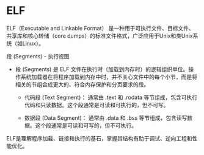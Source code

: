 # ELF

ELF（Executable and Linkable Format） 是一种用于可执行文件、目标文件、共享库和核心转储（core dumps）的标准文件格式，广泛应用于Unix和类Unix系统（如Linux）。

段 (Segments) - 执行视图

* 段 (Segments) 是 ELF 文件在执行时（加载到内存时）的逻辑组织单位。操作系统加载器在将程序加载到内存中时，并不关心文件中的每个小节，而是将相关的节组合成更大的、符合内存保护和分页要求的段。

  * 代码段 (Text Segment)： 通常由 .text 和 .rodata 等节组成，包含可执行代码和只读数据。这个段通常是可读和可执行的，但不可写。

  * 数据段 (Data Segment)： 通常由 .data 和 .bss 等节组成，包含读写数据。这个段通常是可读和可写的，但不可执行。

ELF是理解程序加载、链接和执行的基石，掌握其结构有助于调试、逆向工程和性能优化。
